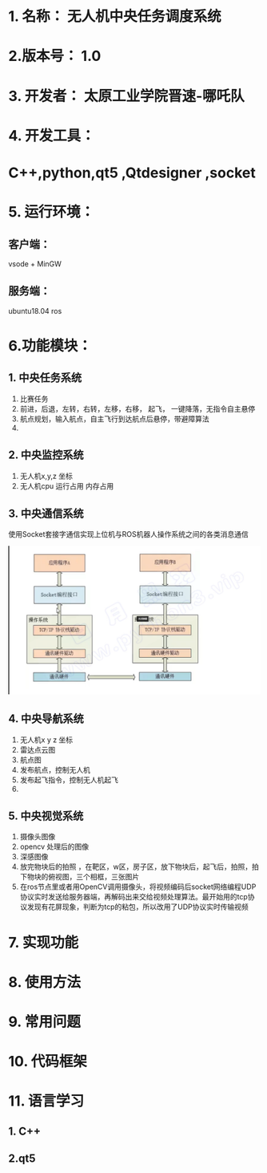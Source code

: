 # 1. 名称： 无人机中央任务调度系统

# 2.版本号： 1.0 

# 3. 开发者： 太原工业学院晋速-哪吒队

# 4. 开发工具： 

#  C++,python,qt5 ,Qtdesigner ,socket

# 5. 运行环境：

## 客户端：

vsode   + MinGW

## 服务端： 

ubuntu18.04   ros     

# 6.功能模块：

## 1. 中央任务系统

1. 比赛任务
2. 前进，后退，左转，右转，左移，右移， 起飞， 一键降落，无指令自主悬停
3. 航点规划，输入航点，自主飞行到达航点后悬停，带避障算法
4. 

## 2. 中央监控系统

1. 无人机x,y,z 坐标
2. 无人机cpu 运行占用 内存占用

## 3. 中央通信系统

 使用Socket套接字通信实现上位机与ROS机器人操作系统之间的各类消息通信 

![1666271150253](哪吒中央任务调度系统.assets/1666271150253.png)

## 4. 中央导航系统

1. 无人机x y z 坐标
2. 雷达点云图
3. 航点图
4. 发布航点，控制无人机
5. 发布起飞指令，控制无人机起飞
6. 

## 5. 中央视觉系统 

1. 摄像头图像
2. opencv 处理后的图像
3. 深感图像
4. 放完物块后的拍照 ，在靶区，w区，房子区，放下物块后，起飞后，拍照，拍下物块的俯视图，三个相框，三张图片
5. 在ros节点里或者用OpenCV调用摄像头，将视频编码后socket网络编程UDP协议实时发送给服务器端，再解码出来交给视频处理算法。最开始用的tcp协议发现有花屏现象，判断为tcp的粘包，所以改用了UDP协议实时传输视频 

# 7. 实现功能

# 8. 使用方法

# 9. 常用问题

# 10. 代码框架

# 11. 语言学习

## 1. C++

## 2.qt5
